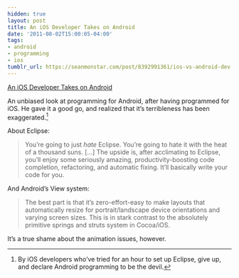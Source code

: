 ```yaml
---
hidden: true
layout: post
title: An iOS Developer Takes on Android
date: '2011-08-02T15:00:05-04:00'
tags:
- android
- programming
- ios
tumblr_url: https://seanmonstar.com/post/8392991361/ios-vs-android-dev
---
```

[An iOS Developer Takes on Android](http://nfarina.com/post/8239634061/ios-to-android)  

An unbiased look at programming for Android, after having programmed for iOS. He gave it a good go, and realized that it’s terribleness has been exaggerated.[^1]

About Eclipse:

> You’re going to just _hate_ Eclipse. You’re going to hate it with the heat of a thousand suns. […] The upside is, after acclimating to Eclipse, you’ll enjoy some seriously amazing, productivity-boosting code completion, refactoring, and automatic fixing. It’ll basically write your code for you.

And Android’s View system:

> The best part is that it’s zero-effort-easy to make layouts that automatically resize for portrait/landscape device orientations and varying screen sizes. This is in stark contrast to the absolutely primitive springs and struts system in Cocoa/iOS.

It’s a true shame about the animation issues, however.



[^1]: By iOS developers who’ve tried for an hour to set up Eclipse, give up, and declare Android programming to be the devil.

